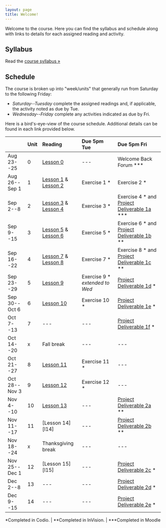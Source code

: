 ```yaml
---
layout: page
title: Welcome!
---
```

Welcome to the course. Here you can find the syllabus and schedule along with links to details for each assigned reading and activity.

## Syllabus

Read the [course syllabus &raquo;](/docs/syllabus.pdf)

## Schedule

The course is broken up into "week/units" that generally run from Saturday to the following Friday:

* *Saturday--Tuesday* complete the assigned readings and, if applicable, the activity noted as due by Tue.
* *Wednesday--Friday* complete any activities indicated as due by Fri.

Here is a bird's-eye-view of the course schedule. Additional details can be found in each link provided below.

|               | Unit | Reading                          | Due 5pm Tue   | Due 5pm Fri                                         |
|---------------|:-----|:---------------------------------|:--------------|:----------------------------------------------------|
| Aug 23--25    | 0    | [Lesson 0][l0]                   | ---           | Welcome Back Forum ***                              |
| Aug 26--Sep 1 | 1    | [Lesson 1][l1] & [Lesson 2][l2]  | Exercise 1 *  | Exercise 2 *                                        |
| Sep 2--8      | 2    | [Lesson 3][l3] & [Lesson 4][l4]  | Exercise 3 *  | Exercise 4 * and [Project Deliverable 1a][pd1] ***  |
| Sep 9--15     | 3    | [Lesson 5][l5] & [Lesson 6][l6]  | Exercise 5 *  | Exercise 6 * and [Project Deliverable 1b][pd1] **   |
| Sep 16--22    | 4    | [Lesson 7][l7] & [Lesson 8][l8]  | Exercise 7 *  | Exercise 8 * and [Project Deliverable 1c][pd1] **   |
| Sep 23--29    | 5    | [Lesson 9][l9]                   | Exercise 9 * _extended to Wed_ | [Project Deliverable 1d][pd1] *    |
| Sep 30--Oct 6 | 6    | [Lesson 10][l10]                 | Exercise 10 * | [Project Deliverable 1e][pd1] *  |
| Oct 7--13     | 7    | ---                              | ---           | [Project Deliverable 1f][pd1] *  |
| Oct 14--20    | x    | Fall break                       | ---           | --- |
| Oct 21--27    | 8    | [Lesson 11][l11]                 | Exercise 11 * | --- |
| Oct 28--Nov 3 | 9    | [Lesson 12][l12]                 | Exercise 12 * | --- |
| Nov 4--10     | 10   | [Lesson 13][l13]                 | ---           | [Project Deliverable 2a][pd2] ** |
| Nov 11--17    | 11   | [Lesson 14][l14]                 | ---           | [Project Deliverable 2b][pd2] ** |
| Nov 18--24    | x    | Thanksgiving break               | ---           | --- |
| Nov 25--Dec 1 | 12   | [Lesson 15][l15]                 | ---           | [Project Deliverable 2c][pd2] *  |
| Dec 2--8      | 13   | ---                              | ---           | [Project Deliverable 2d][pd2] *  |
| Dec 9--15     | 14   | ---                              | ---           | [Project Deliverable 2e][pd2] *  |


\*Completed in Codio. \| \*\*Completed in InVision. \| \*\*\*Completed in Moodle

[l0]: /lessons/00-introduction.html
[l1]: /lessons/01-ixd-scripting-intro.html
[l2]: /lessons/02-numbers.html
[l3]: /lessons/03-language-strings.html
[l4]: /lessons/04-visuals-complex-types.html
[l5]: /lessons/05-affordances-jquery-domo.html
[l6]: /lessons/06-fitts-dom-traversal.html
[l7]: /lessons/07-events.html
[l8]: /lessons/08-space-forms.html
[l9]: /lessons/09-conditionals.html
[l10]: /lessons/10-loops.html
[l11]: /lessons/11-AJAX-JSON-time.html
[l12]: /lessons/12-templating.html
[l13]: /lessons/13-data-modeling.html
[l13]: /lessons/14-ajax-restful-services.html
[l13]: /lessons/15-sending-receiving.html

[pd1]: /activities/p1-overview.html
[pd2]: /activities/p2-overview.html
